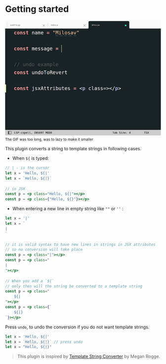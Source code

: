 # Getting started

![example](./images/output.gif)
<small style="text-align: center;">The GIF was too long, was to lazy to make it smaller</small>

This plugin converts a string to template strings in following cases.
- When `${` is typed:
```jsx
// | - is the cursor
let x = 'Hello, ${|'
let x = `Hello, ${|}`

// in JSX
const p = <p class="Hello, ${|"></p>
const p = <p class={"Hello, ${}"}></p>
```

- When entering a new line in empty string like `""` or `''` :
```jsx
let x = '|'
let x = `
|
`

// it is valid syntax to have new lines in strings in JSX attributes
// so no conversion will take place
const p = <p class="|"></p>
const p = <p class="
|
"></p>

// When you add a `${`
// only then will the string be converted to a template string
const p = <p class="
	${|
"></p>
const p = <p class={`
	${|}
`}></p>
```

Press `undo`, to undo the conversion if you do not want template strings.
```jsx
let x = 'Hello, ${|'
let x = `Hello, ${|}` // press undo
let x = "Hello, ${|}"
```

> This plugin is inspired by [Template String Converter](https://marketplace.visualstudio.com/items?itemName=meganrogge.template-string-converter) by  Megan Rogge.
